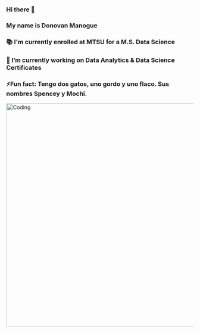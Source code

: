 ### Hi there 👋
### My name is Donovan Manogue
### :books: I'm currently enrolled at MTSU for a M.S. Data Science
### 🔭 I’m currently working on Data Analytics & Data Science Certificates 
### ⚡Fun fact: Tengo dos gatos, uno gordo y uno flaco. Sus nombres Spencey y Mochi.
<img align="left" alt="Coding" width="600" src="https://media2.giphy.com/media/zXmbOaTpbY6mA/giphy.gif?cid=6c09b9525tw8tyt6273s5v93v2ajm6f1ypt0j9l2543jv2nf&ep=v1_gifs_search&rid=giphy.gif&ct=g">
<!--
**DonovanManogue/DonovanManogue** is a ✨ _special_ ✨ repository because its `README.md` (this file) appears on your GitHub profile.

Here are some ideas to get you started:

- 🔭 I’m currently working on ...
- 🌱 I’m currently learning ...
- 👯 I’m looking to collaborate on ...
- 🤔 I’m looking for help with ...
- 💬 Ask me about ...
- 📫 How to reach me: ...
- 😄 Pronouns: ...
- ⚡ Fun fact: ...
-->

